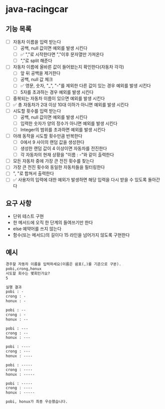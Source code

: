 # java-racingcar
## 기능 목록
- [ ] 자동차 이름을 입력 받는다
  - [ ] 공백, null 값이면 예외를 발생 시킨다
  - [ ] ✅ ","로 시작한다면 ","이후 문자열만 가져온다
  - [ ] ","로 split 해준다
- [ ] 자동차 이름에 올바른 값이 들어왔는지 확인한다(자동차 각각)
  - [ ] 앞 뒤 공백을 제거한다
  - [ ] 공백, null 값 체크
  - [ ] ✅ 영문, 숫자, "_", "-"를 제외한 다른 값이 있는 경우 예외를 발생 시킨다
  - [ ] 5자를 초과하는 경우 예외를 발생 시킨다
- [ ] 중복되는 자동차 이름이 있으면 예외를 발생 시킨다
- [ ] ✅ 총 자동차가 2대 이상 10대 이하가 아니면 예외를 발생 시킨다
- [ ] 시도할 횟수를 입력 받는다
  - [ ] 공백, null 값이면 예외를 발생 시킨다
  - [ ] 입력한 숫자가 양의 정수가 아니면 예외를 발생 시킨다
  - [ ] Integer의 범위를 초과하면 예외를 발생 시킨다
- [ ] 아래 동작을 시도할 횟수만큼 반복한다
  - [ ] 0에서 9 사이의 랜덤 값을 생성한다
  - [ ] 생성한 랜덤 값이 4 이상이면 자동차를 전진한다
  - [ ] 각 자동차의 현재 상황을 "이름 : -"와 같이 출력한다
- [ ] 모든 자동차 중에 가장 큰 전진 횟수를 찾는다
- [ ] 가장 큰 전진 횟수와 동일한 자동차들을 필터링한다
- [ ] ", "로 합쳐서 출력한다
- [ ] ✅ 사용자의 입력에 대한 예외가 발생하면 해당 입력을 다시 받을 수 있도록 돌아간다

## 요구 사항
- 단위 테스트 구현
- 한 메서드에 오직 한 단계의 들여쓰기만 한다
- else 예약어를 쓰지 않는다
- 함수(또는 메서드)의 길이다 15 라인을 넘어가지 않도록 구현한다

## 예시
```markdown
경주할 자동차 이름을 입력하세요(이름은 쉼표(,)를 기준으로 구분).
pobi,crong,honux
시도할 회수는 몇회인가요?
5

실행 결과
pobi : -
crong : -
honux : -

pobi : --
crong : -
honux : --

pobi : ---
crong : --
honux : ---

pobi : ----
crong : ---
honux : ----

pobi : -----
crong : ----
honux : -----

pobi : -----
crong : ----
honux : -----

pobi, honux가 최종 우승했습니다.
```